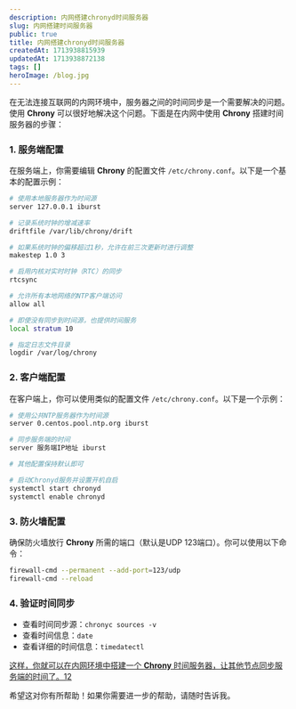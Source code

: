 ```yaml
---
description: 内网搭建chronyd时间服务器
slug: 内网搭建时间服务器
public: true
title: 内网搭建chronyd时间服务器
createdAt: 1713938815939
updatedAt: 1713938872138
tags: []
heroImage: /blog.jpg
---
```

在无法连接互联网的内网环境中，服务器之间的时间同步是一个需要解决的问题。使用 **Chrony** 可以很好地解决这个问题。下面是在内网中使用 **Chrony** 搭建时间服务器的步骤：

### 1. 服务端配置

在服务端上，你需要编辑 **Chrony** 的配置文件 `/etc/chrony.conf`。以下是一个基本的配置示例：

```bash
# 使用本地服务器作为时间源
server 127.0.0.1 iburst

# 记录系统时钟的增减速率
driftfile /var/lib/chrony/drift

# 如果系统时钟的偏移超过1秒，允许在前三次更新时进行调整
makestep 1.0 3

# 启用内核对实时时钟（RTC）的同步
rtcsync

# 允许所有本地网络的NTP客户端访问
allow all

# 即使没有同步到时间源，也提供时间服务
local stratum 10

# 指定日志文件目录
logdir /var/log/chrony
```

### 2. 客户端配置

在客户端上，你可以使用类似的配置文件 `/etc/chrony.conf`。以下是一个示例：

```bash
# 使用公共NTP服务器作为时间源
server 0.centos.pool.ntp.org iburst

# 同步服务端的时间
server 服务端IP地址 iburst

# 其他配置保持默认即可

# 启动Chronyd服务并设置开机自启
systemctl start chronyd
systemctl enable chronyd
```

### 3. 防火墙配置

确保防火墙放行 **Chrony** 所需的端口（默认是UDP 123端口）。你可以使用以下命令：

```bash
firewall-cmd --permanent --add-port=123/udp
firewall-cmd --reload
```

### 4. 验证时间同步

- 查看时间同步源：`chronyc sources -v`
- 查看时间信息：`date`
- 查看详细的时间信息：`timedatectl`

[这样，你就可以在内网环境中搭建一个 **Chrony** 时间服务器，让其他节点同步服务端的时间了。](https://blog.csdn.net/cyt0906/article/details/107310159)[1](https://blog.csdn.net/cyt0906/article/details/107310159)[2](https://www.cnblogs.com/Renqy/p/12987125.html)

希望这对你有所帮助！如果你需要进一步的帮助，请随时告诉我。
